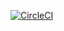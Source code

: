 [![CircleCI](https://dl.circleci.com/status-badge/img/gh/RitzyErmine7485/FinalQualityAssurance/tree/main.svg?style=svg)](https://dl.circleci.com/status-badge/redirect/gh/RitzyErmine7485/FinalQualityAssurance/tree/main)
